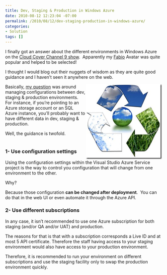 ```yaml
---
title: Dev, Staging & Production in Windows Azure
date: 2010-08-12 12:23:04 -07:00
permalink: /2010/08/12/dev-staging-production-in-windows-azure/
categories:
- Solution
tags: []
---
```

<p>I finally got an answer about the different environments in Windows Azure on the <a href="http://channel9.msdn.com/shows/Cloud+Cover/Cloud-Cover-Episode-21-Your-Questions-Answered/">Cloud Cover Channel 9 show</a>.&#160; Apparently my <a href="http://en.wikipedia.org/wiki/Fabio_Lanzoni">Fabio</a> Avatar was quite popular and helped to be selected!</p>  <p>I thought I would blog out their nuggets of wisdom as they are quite good guidance and I haven’t seen it anywhere on the web.</p>  <p><a href="/assets/posts/2010/3/dev-staging-production-in-windows-azure/environment1.jpg"><img style="display:inline;margin-left:0;margin-right:0;border-width:0;" title="environment[1]" border="0" alt="environment[1]" align="right" src="/assets/posts/2010/3/dev-staging-production-in-windows-azure/environment1_thumb.jpg" width="244" height="241" /></a> Basically, <a href="http://channel9.msdn.com/shows/Cloud+Cover/Cloud-Cover-Episode-18-ASPNET-Providers/?CommentID=560999">my question</a> was around managing configurations between dev, staging &amp; production environments.&#160; For instance, if you’re pointing to an Azure storage account or an SQL Azure instance, you’ll probably want to have different data in dev, staging &amp; production.</p>  <p>Well, the guidance is twofold.</p>  <h1></h1>  <h1></h1>  <h3>1- Use configuration settings</h3>  <p>Using the configuration settings within the Visual Studio Azure Service project is the way to control you configuration that will change from one environment to the other.</p>  <p>Why?</p>  <p>Because those configuration <strong>can be changed after deployment</strong>.&#160; You can do that in the web UI or even automate it through the Azure API.</p>  <h3>2- Use different subscriptions</h3>  <p>In any case, it isn’t recommended to use one Azure subscription for both staging (and/or QA and/or UAT) and production.</p>  <p>The reasons for that is that with a subscription corresponds a Live ID and at most 5 API certificate. Therefore the staff having access to your staging environment would also have access to your production environment.</p>  <p>Therefore, it is recommended to run your environment on different subscriptions and use the staging facility only to swap the production environment quickly.</p>